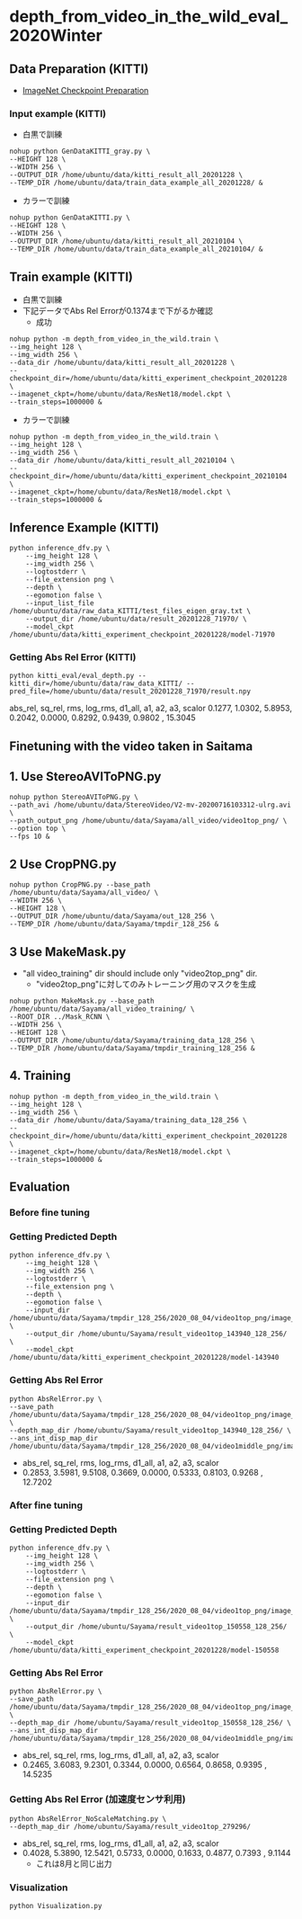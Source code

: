 
# depth_from_video_in_the_wild_eval_2020Winter

## Data Preparation (KITTI)

- [ImageNet Checkpoint Preparation](https://github.com/dalgu90/resnet-18-tensorflow)

### Input example (KITTI)

- 白黒で訓練

```script
nohup python GenDataKITTI_gray.py \
--HEIGHT 128 \
--WIDTH 256 \
--OUTPUT_DIR /home/ubuntu/data/kitti_result_all_20201228 \
--TEMP_DIR /home/ubuntu/data/train_data_example_all_20201228/ &
```

- カラーで訓練
```script
nohup python GenDataKITTI.py \
--HEIGHT 128 \
--WIDTH 256 \
--OUTPUT_DIR /home/ubuntu/data/kitti_result_all_20210104 \
--TEMP_DIR /home/ubuntu/data/train_data_example_all_20210104/ &
```

## Train example (KITTI)
- 白黒で訓練
- 下記データでAbs Rel Errorが0.1374まで下がるか確認
  - 成功

```script
nohup python -m depth_from_video_in_the_wild.train \
--img_height 128 \
--img_width 256 \
--data_dir /home/ubuntu/data/kitti_result_all_20201228 \
--checkpoint_dir=/home/ubuntu/data/kitti_experiment_checkpoint_20201228 \
--imagenet_ckpt=/home/ubuntu/data/ResNet18/model.ckpt \
--train_steps=1000000 &
```

- カラーで訓練

```script
nohup python -m depth_from_video_in_the_wild.train \
--img_height 128 \
--img_width 256 \
--data_dir /home/ubuntu/data/kitti_result_all_20210104 \
--checkpoint_dir=/home/ubuntu/data/kitti_experiment_checkpoint_20210104 \
--imagenet_ckpt=/home/ubuntu/data/ResNet18/model.ckpt \
--train_steps=1000000 &
```

## Inference Example (KITTI)

```shell
python inference_dfv.py \
    --img_height 128 \
    --img_width 256 \
    --logtostderr \
    --file_extension png \
    --depth \
    --egomotion false \
    --input_list_file /home/ubuntu/data/raw_data_KITTI/test_files_eigen_gray.txt \
    --output_dir /home/ubuntu/data/result_20201228_71970/ \
    --model_ckpt /home/ubuntu/data/kitti_experiment_checkpoint_20201228/model-71970
```

### Getting Abs Rel Error (KITTI)

```shell
python kitti_eval/eval_depth.py --kitti_dir=/home/ubuntu/data/raw_data_KITTI/ --pred_file=/home/ubuntu/data/result_20201228_71970/result.npy
```

abs_rel,     sq_rel,        rms,    log_rms,     d1_all,         a1,         a2,         a3,     scalor 
    0.1277,     1.0302,     5.8953,     0.2042,     0.0000,     0.8292,     0.9439,     0.9802 ,   15.3045 

## Finetuning with the video taken in Saitama

## 1. Use StereoAVIToPNG.py

```
nohup python StereoAVIToPNG.py \
--path_avi /home/ubuntu/data/StereoVideo/V2-mv-20200716103312-ulrg.avi \
--path_output_png /home/ubuntu/data/Sayama/all_video/video1top_png/ \
--option top \
--fps 10 &
```

## 2 Use CropPNG.py

```script
nohup python CropPNG.py --base_path /home/ubuntu/data/Sayama/all_video/ \
--WIDTH 256 \
--HEIGHT 128 \
--OUTPUT_DIR /home/ubuntu/data/Sayama/out_128_256 \
--TEMP_DIR /home/ubuntu/data/Sayama/tmpdir_128_256 &
```

## 3 Use MakeMask.py
- "all video_training" dir should include only "video2top_png" dir.
  - "video2top_png"に対してのみトレーニング用のマスクを生成

```script
nohup python MakeMask.py --base_path /home/ubuntu/data/Sayama/all_video_training/ \
--ROOT_DIR ../Mask_RCNN \
--WIDTH 256 \
--HEIGHT 128 \
--OUTPUT_DIR /home/ubuntu/data/Sayama/training_data_128_256 \
--TEMP_DIR /home/ubuntu/data/Sayama/tmpdir_training_128_256 &
```


## 4. Training

```script
nohup python -m depth_from_video_in_the_wild.train \
--img_height 128 \
--img_width 256 \
--data_dir /home/ubuntu/data/Sayama/training_data_128_256 \
--checkpoint_dir=/home/ubuntu/data/kitti_experiment_checkpoint_20201228 \
--imagenet_ckpt=/home/ubuntu/data/ResNet18/model.ckpt \
--train_steps=1000000 &
```

## Evaluation

### Before fine tuning

### Getting Predicted Depth

```shell
python inference_dfv.py \
    --img_height 128 \
    --img_width 256 \
    --logtostderr \
    --file_extension png \
    --depth \
    --egomotion false \
    --input_dir /home/ubuntu/data/Sayama/tmpdir_128_256/2020_08_04/video1top_png/image_02/data/ \
    --output_dir /home/ubuntu/Sayama/result_video1top_143940_128_256/ \
    --model_ckpt /home/ubuntu/data/kitti_experiment_checkpoint_20201228/model-143940
```

### Getting Abs Rel Error

```
python AbsRelError.py \
--save_path /home/ubuntu/data/Sayama/tmpdir_128_256/2020_08_04/video1top_png/image_02/data/ \
--depth_map_dir /home/ubuntu/Sayama/result_video1top_143940_128_256/ \
--ans_int_disp_map_dir /home/ubuntu/data/Sayama/tmpdir_128_256/2020_08_04/video1middle_png/image_02/data
```

- abs_rel,     sq_rel,        rms,    log_rms,     d1_all,         a1,         a2,         a3,     scalor 
- 0.2853,     3.5981,     9.5108,     0.3669,     0.0000,     0.5333,     0.8103,     0.9268 ,   12.7202 

### After fine tuning

### Getting Predicted Depth

```shell
python inference_dfv.py \
    --img_height 128 \
    --img_width 256 \
    --logtostderr \
    --file_extension png \
    --depth \
    --egomotion false \
    --input_dir /home/ubuntu/data/Sayama/tmpdir_128_256/2020_08_04/video1top_png/image_02/data/ \
    --output_dir /home/ubuntu/Sayama/result_video1top_150558_128_256/ \
    --model_ckpt /home/ubuntu/data/kitti_experiment_checkpoint_20201228/model-150558
```


### Getting Abs Rel Error

```
python AbsRelError.py \
--save_path /home/ubuntu/data/Sayama/tmpdir_128_256/2020_08_04/video1top_png/image_02/data/ \
--depth_map_dir /home/ubuntu/Sayama/result_video1top_150558_128_256/ \
--ans_int_disp_map_dir /home/ubuntu/data/Sayama/tmpdir_128_256/2020_08_04/video1middle_png/image_02/data
```

- abs_rel,     sq_rel,        rms,    log_rms,     d1_all,         a1,         a2,         a3,     scalor 
- 0.2465,     3.6083,     9.2301,     0.3344,     0.0000,     0.6564,     0.8658,     0.9395 ,   14.5235

### Getting Abs Rel Error (加速度センサ利用)

```
python AbsRelError_NoScaleMatching.py \
--depth_map_dir /home/ubuntu/Sayama/result_video1top_279296/
```
- abs_rel,     sq_rel,        rms,    log_rms,     d1_all,         a1,         a2,         a3,     scalor 
- 0.4028,     5.3890,    12.5421,     0.5733,     0.0000,     0.1633,     0.4877,     0.7393 ,    9.1144
  - これは8月と同じ出力
  

### Visualization

```
python Visualization.py 
```
